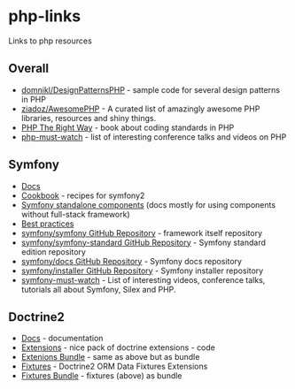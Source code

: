 # php-links
Links to php resources

## Overall
- [domnikl/DesignPatternsPHP](https://github.com/domnikl/DesignPatternsPHP) - sample code for several design patterns in PHP
- [ziadoz/AwesomePHP](https://github.com/ziadoz/awesome-php/) - A curated list of amazingly awesome PHP libraries, resources and shiny things.
- [PHP The Right Way](http://phptherightway.com/) - book about coding standards in PHP
- [php-must-watch](https://github.com/phptodayorg/php-must-watch) - list of interesting conference talks and videos on PHP
## Symfony
- [Docs](http://symfony.com/doc/current/index.html)
- [Cookbook](http://symfony.com/doc/current/cookbook/index.html) - recipes for symfony2
- [Symfony standalone components](http://symfony.com/doc/current/components/index.html) (docs mostly for using components without full-stack framework)
- [Best practices](http://symfony.com/doc/current/best_practices/index.html)
- [symfony/symfony GitHub Repository](https://github.com/symfony/symfony) - framework itself repository
- [symfony/symfony-standard GitHub Repository](https://github.com/symfony/symfony-standard) - Symfony standard edition repository
- [symfony/docs GitHub Repository](https://github.com/symfony/symfony-docs) - Symfony docs repository
- [symfony/installer GitHub Repository](https://github.com/symfony/symfony-installer) - Symfony installer repository
- [symfony-must-watch](https://github.com/symfony-si/symfony-must-watch) - List of interesting videos, conference talks, tutorials all about Symfony, Silex and PHP.
## Doctrine2
- [Docs](http://doctrine-orm.readthedocs.org/en/latest/) - documentation
- [Extensions](https://github.com/gedmo/doctrine-extensions) - nice pack of doctrine extensions - code
- [Extenions Bundle](https://packagist.org/packages/stof/doctrine-extensions-bundle) - same as above but as bundle
- [Fixtures](https://github.com/doctrine/data-fixtures) - Doctrine2 ORM Data Fixtures Extensions
- [Fixtures Bundle](https://packagist.org/packages/doctrine/doctrine-fixtures-bundle) - fixtures (above) as bundle

